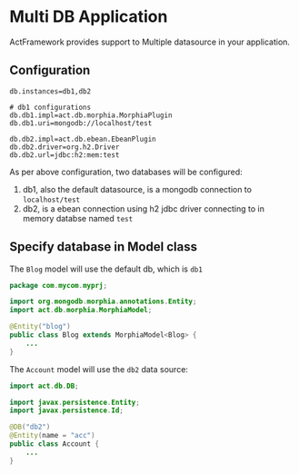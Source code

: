 # Multi DB Application

ActFramework provides support to Multiple datasource in your application.

## Configuration

```
db.instances=db1,db2

# db1 configurations
db.db1.impl=act.db.morphia.MorphiaPlugin
db.db1.uri=mongodb://localhost/test

db.db2.impl=act.db.ebean.EbeanPlugin
db.db2.driver=org.h2.Driver
db.db2.url=jdbc:h2:mem:test
```

As per above configuration, two databases will be configured:

1. db1, also the default datasource, is a mongodb connection to `localhost/test`
1. db2, is a ebean connection using h2 jdbc driver connecting to in memory databse named `test`

## Specify database in Model class

The `Blog` model will use the default db, which is `db1`

```java
package com.mycom.myprj;

import org.mongodb.morphia.annotations.Entity;
import act.db.morphia.MorphiaModel;

@Entity("blog")
public class Blog extends MorphiaModel<Blog> {
    ...
}
```
The `Account` model will use the `db2` data source:

```java
import act.db.DB;

import javax.persistence.Entity;
import javax.persistence.Id;

@DB("db2")
@Entity(name = "acc")
public class Account {
    ...
}
```

